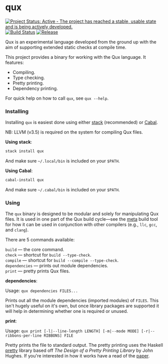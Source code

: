 # qux

[![Project Status: Active - The project has reached a stable, usable state and is being actively developed.](http://www.repostatus.org/badges/1.0.0/active.svg)](http://www.repostatus.org/#active)
[![Build Status](https://travis-ci.org/qux-lang/qux.svg?branch=master)](https://travis-ci.org/qux-lang/qux)
[![Release](https://img.shields.io/github/release/qux-lang/qux.svg)](https://github.com/qux-lang/qux/releases)

Qux is an experimental language developed from the ground up with the aim of supporting extended
    static checks at compile time.

This project provides a binary for working with the Qux language.
It features:
* Compiling.
* Type checking.
* Pretty printing.
* Dependency printing.

For quick help on how to call `qux`, see `qux --help`.

### Installing

Installing `qux` is easiest done using either [stack](https://github.com/commercialhaskell/stack)
    (recommended) or [Cabal](https://github.com/haskell/cabal).

NB: LLVM (v3.5) is required on the system for compiling Qux files.

**Using stack**:

```bash
stack install qux
```

And make sure `~/.local/bin` is included on your `$PATH`.

**Using Cabal**:

```bash
cabal-install qux
```

And make sure `~/.cabal/bin` is included on your `$PATH`.

### Using

The `qux` binary is designed to be modular and solely for manipulating Qux files.
It is used in one part of the Qux build cycle&mdash;see the [meta](https://github.com/qux-lang/meta)
    build tool for how it can be used in conjunction with other compilers (e.g., `llc`, `gcc`, and
    `clang`).

There are 5 commands available:

`build`           &mdash; the core command.  
`check`           &mdash; shortcut for `build --type-check`.  
`compile`         &mdash; shortcut for `build --compile --type-check`.  
`dependencies`    &mdash; prints out module dependencies.  
`print`           &mdash; pretty prints Qux files.

**dependencies**:

Usage: `qux dependencies FILES...`

Prints out all the module dependencies (imported modules) of `FILES`.
This isn't hugely useful on it's own, but once library packages are supported it will help in
    determining whether one is required or unused.

**print**:

Usage: `qux print [-l|--line-length LENGTH] [-m|--mode MODE] [-r|--ribbons-per-line RIBBONS] FILE`

Pretty prints the file to standard output.
The pretty printing uses the Haskell [pretty](https://hackage.haskell.org/package/pretty-1.1.3.2)
    library based off _The Design of a Pretty Printing Library_ by John Hughes.
If you're interested in how it works have a read of the
    [paper](http://citeseerx.ist.psu.edu/viewdoc/summary?doi=10.1.1.38.8777).

